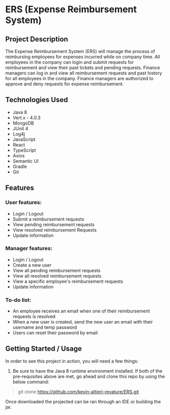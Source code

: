 # ERS (Expense Reimbursement System)

## Project Description

The Expense Reimbursement System (ERS) will manage the process of reimbursing employees for expenses incurred while on company time. All employees in the company can login and submit requests for reimbursement and view their past tickets and pending requests. Finance managers can log in and view all reimbursement requests and past history for all employees in the company. Finance managers are authorized to approve and deny requests for expense reimbursement.

## Technologies Used

* Java 8
* Vert.x - 4.0.3
* MongoDB
* JUnit 4
* Log4j
* JavaScript
* React
* TypeScript
* Axios
* Semantic UI
* Gradle
* Git

## Features

### User features:
* Login / Logout
* Submit a reimbursement requests
* View pending reimbursement requests
* View resolved reimbursement Requests
* Update information

### Manager features:
* Login / Logout
* Create a new user
* View all pending reimbursement requests
* View all resolved reimbursement requests
* View a specific employee's reimbursement requests
* Update information

### To-do list:
* An employee receives an email when one of their reimbursement requests is resolved
* When a new user is created, send the new user an email with their username and temp password
* Users can reset their password by email

## Getting Started / Usage

In order to see this project in action, you will need a few things:

1. Be sure to have the Java 8 runtime environment installed.
If both of the pre-requisites above are met, go ahead and clone this repo by using the below command:

>git clone https://github.com/kevin-altieri-revature/ERS.git
    
Once downloaded the projected can be ran through an IDE or building the jar.
